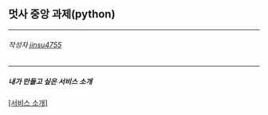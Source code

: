 ## **멋사 중앙 과제**(python)

-----

###### 작성자 [jinsu4755](https://github.com/jinsu4755)

-----

##### 내가 만들고 싶은 서비스 소개
[[서비스 소개]](https://jinsu4755.github.io/)


